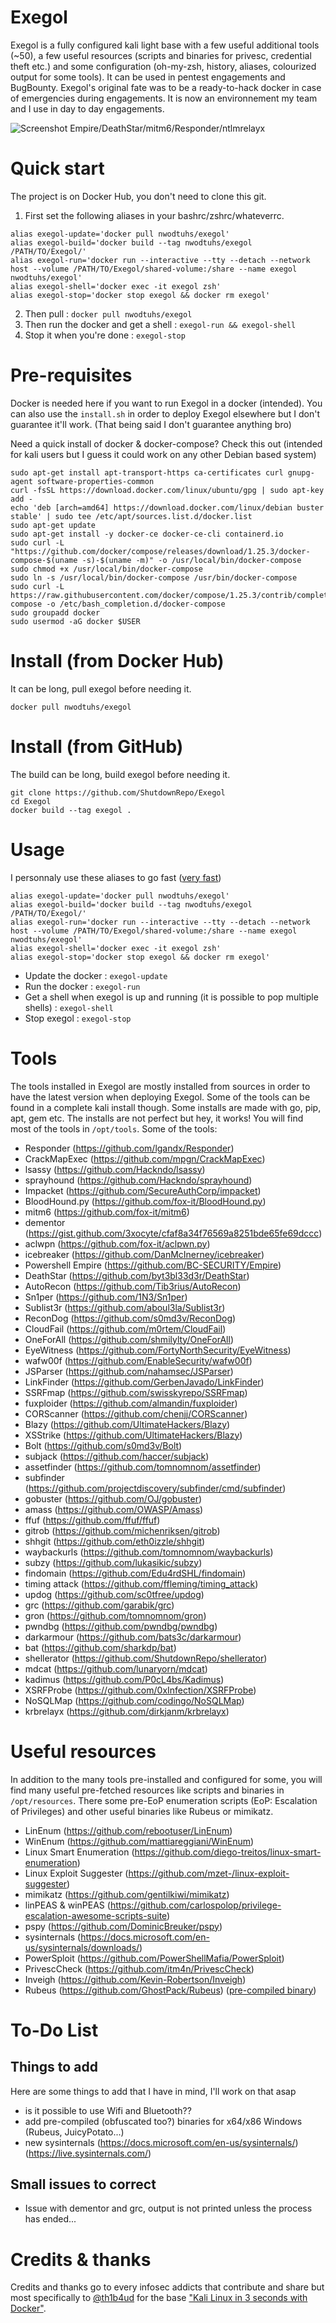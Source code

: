 # Exegol
  Exegol is a fully configured kali light base with a few useful additional tools (~50), a few useful resources (scripts and binaries for privesc, credential theft etc.) and some configuration (oh-my-zsh, history, aliases, colourized output for some tools). It can be used in pentest engagements and BugBounty. Exegol's original fate was to be a ready-to-hack docker in case of emergencies during engagements. It is now an environnement my team and I use in day to day engagements.

  ![Screenshot Empire/DeathStar/mitm6/Responder/ntlmrelayx](https://i.imgur.com/PBThtlx.png)

# Quick start
  The project is on Docker Hub, you don't need to clone this git.
  1. First set the following aliases in your bashrc/zshrc/whateverrc.
  ```
  alias exegol-update='docker pull nwodtuhs/exegol'
  alias exegol-build='docker build --tag nwodtuhs/exegol /PATH/TO/Exegol/'
  alias exegol-run='docker run --interactive --tty --detach --network host --volume /PATH/TO/Exegol/shared-volume:/share --name exegol nwodtuhs/exegol'
  alias exegol-shell='docker exec -it exegol zsh'
  alias exegol-stop='docker stop exegol && docker rm exegol'
  ```
  2. Then pull : `docker pull nwodtuhs/exegol`
  3. Then run the docker and get a shell : `exegol-run && exegol-shell`
  4. Stop it when you're done : `exegol-stop`

# Pre-requisites
  Docker is needed here if you want to run Exegol in a docker (intended). You can also use the `install.sh` in order to deploy Exegol elsewhere but I don't guarantee it'll work. (That being said I don't guarantee anything bro)

  Need a quick install of docker & docker-compose? Check this out (intended for kali users but I guess it could work on any other Debian based system)
  ```
  sudo apt-get install apt-transport-https ca-certificates curl gnupg-agent software-properties-common
  curl -fsSL https://download.docker.com/linux/ubuntu/gpg | sudo apt-key add -
  echo 'deb [arch=amd64] https://download.docker.com/linux/debian buster stable' | sudo tee /etc/apt/sources.list.d/docker.list
  sudo apt-get update
  sudo apt-get install -y docker-ce docker-ce-cli containerd.io
  sudo curl -L "https://github.com/docker/compose/releases/download/1.25.3/docker-compose-$(uname -s)-$(uname -m)" -o /usr/local/bin/docker-compose
  sudo chmod +x /usr/local/bin/docker-compose
  sudo ln -s /usr/local/bin/docker-compose /usr/bin/docker-compose
  sudo curl -L https://raw.githubusercontent.com/docker/compose/1.25.3/contrib/completion/bash/docker-compose -o /etc/bash_completion.d/docker-compose
  sudo groupadd docker
  sudo usermod -aG docker $USER
  ```

# Install (from Docker Hub)
  It can be long, pull exegol before needing it.
  ```
  docker pull nwodtuhs/exegol
  ```

# Install (from GitHub)
  The build can be long, build exegol before needing it.
  ```
  git clone https://github.com/ShutdownRepo/Exegol
  cd Exegol
  docker build --tag exegol .
  ```

# Usage
  I personnaly use these aliases to go fast ([very fast](https://www.youtube.com/watch?v=KsBjVvxBj84))
  ```
  alias exegol-update='docker pull nwodtuhs/exegol'
  alias exegol-build='docker build --tag nwodtuhs/exegol /PATH/TO/Exegol/'
  alias exegol-run='docker run --interactive --tty --detach --network host --volume /PATH/TO/Exegol/shared-volume:/share --name exegol nwodtuhs/exegol'
  alias exegol-shell='docker exec -it exegol zsh'
  alias exegol-stop='docker stop exegol && docker rm exegol'
  ```
  - Update the docker : `exegol-update`
  - Run the docker : `exegol-run`
  - Get a shell when exegol is up and running (it is possible to pop multiple shells) : `exegol-shell`
  - Stop exegol : `exegol-stop`

# Tools
The tools installed in Exegol are mostly installed from sources in order to have the latest version when deploying Exegol. Some of the tools can be found in a complete kali install though. Some installs are made with go, pip, apt, gem etc. The installs are not perfect but hey, it works! You will find most of the tools in `/opt/tools`.
Some of the tools:
- Responder (https://github.com/lgandx/Responder)
- CrackMapExec (https://github.com/mpgn/CrackMapExec)
- lsassy (https://github.com/Hackndo/lsassy)
- sprayhound (https://github.com/Hackndo/sprayhound)
- Impacket (https://github.com/SecureAuthCorp/impacket)
- BloodHound.py (https://github.com/fox-it/BloodHound.py)
- mitm6 (https://github.com/fox-it/mitm6)
- dementor (https://gist.github.com/3xocyte/cfaf8a34f76569a8251bde65fe69dccc)
- aclwpn (https://github.com/fox-it/aclpwn.py)
- icebreaker (https://github.com/DanMcInerney/icebreaker)
- Powershell Empire (https://github.com/BC-SECURITY/Empire)
- DeathStar (https://github.com/byt3bl33d3r/DeathStar)
- AutoRecon (https://github.com/Tib3rius/AutoRecon)
- Sn1per (https://github.com/1N3/Sn1per)
- Sublist3r (https://github.com/aboul3la/Sublist3r)
- ReconDog (https://github.com/s0md3v/ReconDog)
- CloudFail (https://github.com/m0rtem/CloudFail)
- OneForAll (https://github.com/shmilylty/OneForAll)
- EyeWitness (https://github.com/FortyNorthSecurity/EyeWitness)
- wafw00f (https://github.com/EnableSecurity/wafw00f)
- JSParser (https://github.com/nahamsec/JSParser)
- LinkFinder (https://github.com/GerbenJavado/LinkFinder)
- SSRFmap (https://github.com/swisskyrepo/SSRFmap)
- fuxploider (https://github.com/almandin/fuxploider)
- CORScanner (https://github.com/chenjj/CORScanner)
- Blazy (https://github.com/UltimateHackers/Blazy)
- XSStrike (https://github.com/UltimateHackers/Blazy)
- Bolt (https://github.com/s0md3v/Bolt)
- subjack (https://github.com/haccer/subjack)
- assetfinder (https://github.com/tomnomnom/assetfinder)
- subfinder (https://github.com/projectdiscovery/subfinder/cmd/subfinder)
- gobuster (https://github.com/OJ/gobuster)
- amass (https://github.com/OWASP/Amass)
- ffuf (https://github.com/ffuf/ffuf)
- gitrob (https://github.com/michenriksen/gitrob)
- shhgit (https://github.com/eth0izzle/shhgit)
- waybackurls (https://github.com/tomnomnom/waybackurls)
- subzy (https://github.com/lukasikic/subzy)
- findomain (https://github.com/Edu4rdSHL/findomain)
- timing attack (https://github.com/ffleming/timing_attack)
- updog (https://github.com/sc0tfree/updog)
- grc (https://github.com/garabik/grc)
- gron (https://github.com/tomnomnom/gron)
- pwndbg (https://github.com/pwndbg/pwndbg)
- darkarmour (https://github.com/bats3c/darkarmour)
- bat (https://github.com/sharkdp/bat)
- shellerator (https://github.com/ShutdownRepo/shellerator)
- mdcat (https://github.com/lunaryorn/mdcat)
- kadimus (https://github.com/P0cL4bs/Kadimus)
- XSRFProbe (https://github.com/0xInfection/XSRFProbe)
- NoSQLMap (https://github.com/codingo/NoSQLMap)
- krbrelayx (https://github.com/dirkjanm/krbrelayx)

# Useful resources
In addition to the many tools pre-installed and configured for some, you will find many useful pre-fetched resources like scripts and binaries in `/opt/resources`. There some pre-EoP enumeration scripts (EoP: Escalation of Privileges) and other useful binaries like Rubeus or mimikatz.
- LinEnum (https://github.com/rebootuser/LinEnum)
- WinEnum (https://github.com/mattiareggiani/WinEnum)
- Linux Smart Enumeration (https://github.com/diego-treitos/linux-smart-enumeration)
- Linux Exploit Suggester (https://github.com/mzet-/linux-exploit-suggester)
- mimikatz (https://github.com/gentilkiwi/mimikatz)
- linPEAS & winPEAS (https://github.com/carlospolop/privilege-escalation-awesome-scripts-suite)
- pspy (https://github.com/DominicBreuker/pspy)
- sysinternals (https://docs.microsoft.com/en-us/sysinternals/downloads/)
- PowerSploit (https://github.com/PowerShellMafia/PowerSploit)
- PrivescCheck (https://github.com/itm4n/PrivescCheck)
- Inveigh (https://github.com/Kevin-Robertson/Inveigh)
- Rubeus (https://github.com/GhostPack/Rubeus) ([pre-compiled binary](https://github.com/r3motecontrol/Ghostpack-CompiledBinaries))

# To-Do List
## Things to add
  Here are some things to add that I have in mind, I'll work on that asap
  - is it possible to use Wifi and Bluetooth??
  - add pre-compiled (obfuscated too?) binaries for x64/x86 Windows (Rubeus, JuicyPotato...)
  - new sysinternals (https://docs.microsoft.com/en-us/sysinternals/) (https://live.sysinternals.com/)

## Small issues to correct
  - Issue with dementor and grc, output is not printed unless the process has ended...

# Credits & thanks
  Credits and thanks go to every infosec addicts that contribute and share but most specifically to [@th1b4ud](https://twitter.com/th1b4ud) for the base ["Kali Linux in 3 seconds with Docker"](https://thibaud-robin.fr/articles/docker-kali/).
